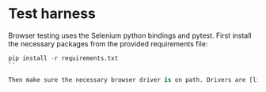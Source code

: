 # Test harness

Browser testing uses the Selenium python bindings and pytest. First install the necessary packages from the provided requirements file:

```python
pip install -r requirements.txt
``

Then make sure the necessary browser driver is on path. Drivers are [linked here](https://selenium-python.readthedocs.io/installation.html#drivers).